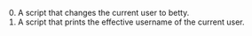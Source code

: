 0. A script that changes the current user to betty.
1. A script that prints the effective username of the current user.
